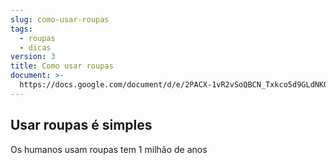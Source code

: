```yaml
---
slug: como-usar-roupas
tags:
  - roupas
  - dicas
version: 3
title: Como usar roupas
document: >-
  https://docs.google.com/document/d/e/2PACX-1vR2vSoQBCN_Txkco5d9GLdNKOBEm0jywYZtSTS5c-TtMRx3-WZksx45tt1LweaXZwYhiyFf0kTRWwUf/pub
---
```

## Usar roupas é simples

Os humanos usam roupas tem 1 milhão de anos
